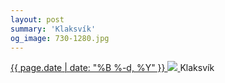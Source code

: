 ```yaml
---
layout: post
summary: 'Klaksvík'
og_image: 730-1280.jpg
---
```


<p>
 <time>
  <a href="/730">
   {{ page.date | date: "%B %-d, %Y" }}
  </a>
 </time>
 <a href="/730">
  <img sizes="(min-width: 700px) 50vw, calc(100vw - 2rem)" src="{{ site.assets_url }}/730-640.jpg" srcset="{{ site.assets_url }}/730-320.jpg 320w, {{ site.assets_url }}/730-640.jpg 640w, {{ site.assets_url }}/730-960.jpg 960w, {{ site.assets_url }}/730-1280.jpg 1280w"/>
 </a>
 <span>
  Klaksvík
 </span>
</p>

